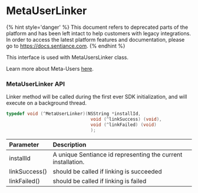 # MetaUserLinker

{% hint style='danger' %} This document refers to deprecated parts of the platform and has been left intact to help customers with legacy integrations. In order to access the latest platform features and documentation, please go to https://docs.sentiance.com. {% endhint %}

This interface is used with MetaUsersLinker class.

Learn more about Meta-Users [here](../../appendix/user-linking.md).

### MetaUserLinker API

Linker method will be called during the first ever SDK initialization, and will execute on a background thread. 

```objectivec
typedef void (^MetaUserLinker)(NSString *installId, 
                                void (^linkSuccess) (void), 
                                void (^linkFailed) (void)
                                );
```

| Parameter | Description |
| :--- | :--- |
| installId | A unique Sentiance id representing the current installation. |
| linkSuccess\(\) | should be called if linking is succeeded |
| linkFailed\(\) | should be called if linking is failed |

